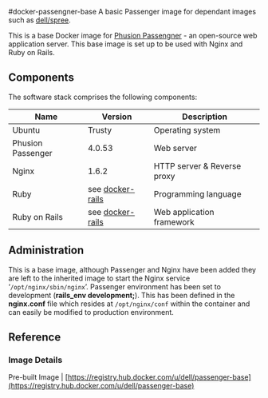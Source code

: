 #docker-passengner-base
A basic Passenger image for dependant images such as [dell/spree](https://github.com/dell-cloud-marketplace/docker-spree).

This is a base Docker image for [Phusion Passengner](https://www.phusionpassenger.com/) - an open-source web application server. This base image is set up to be used with Nginx and Ruby on Rails.



## Components
The software stack comprises the following components:

Name              | Version    | Description
------------------|------------|------------------------------
Ubuntu            | Trusty             | Operating system
Phusion Passenger | 4.0.53             | Web server
Nginx             | 1.6.2              | HTTP server & Reverse proxy
Ruby         	    | see [docker-rails](https://github.com/dell-cloud-marketplace/docker-rails/) | Programming language
Ruby on Rails     | see [docker-rails](https://github.com/dell-cloud-marketplace/docker-rails/)     | Web application framework

## Administration

This is a base image, although Passenger and Nginx have been added they are left to the inherited image to start the Nginx service ‘```/opt/nginx/sbin/nginx```’. Passenger environment has been set to development (**rails_env development;**). This has been defined in the **nginx.conf** file which resides at ```/opt/nginx/conf``` within the container and can easily be modified to production environment.


## Reference

### Image Details

Pre-built Image   | [https://registry.hub.docker.com/u/dell/passenger-base](https://registry.hub.docker.com/u/dell/passenger-base)
